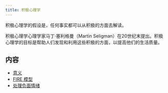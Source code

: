 ```yaml
---
title: 积极心理学
---
```

积极心理学的假设是，任何事实都可以从积极的方面去解读。

积极心理学心理学家马丁·塞利格曼（Martin Seligman）在20世纪末提出。积极心理学的目标是帮助人们发现和利用这些积极的方面，以提高他们的生活质量。

## 内容
* [意义](meaning.md)
* [FIRE 模型](fire.md)
* [处理负面情绪](./deal-with-negative-emotions.md)
